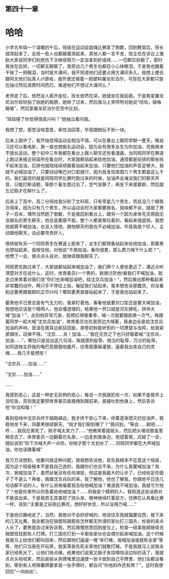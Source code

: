 ## ﻿第四十一章

# 哈哈

小学五年级一个温暖的午后，班级在运动会跳绳比赛拿了倒数，回到教室后，班长就哭起来了，全班一些人也都跟着哭起来，其他人都一言不发，班主任在讲台上激励大家说同学们别悲伤下次继续努力一定会拿到好成绩……一切都压抑极了，那时我坐在后排，一切都无聊极了，我旁边几个男生也都在小心抹眼泪，于是我也跟着干抹了一把眼泪，当时是大课间，我不知道他们还要占用大课间多久，我想上楼去跟阿文他们玩真人cf游戏，我怀里还揣着一把塑料屠龙尼泊尔，可现在大家都只是在抽泣然后浪费时间而已，难道他们不想过大课间么？

﻿老师走了后，依然没人离开座位，班长依然在哭，她就坐在我前面，于是我拿屠龙尼泊尔轻轻拍了拍她的肩膀，她转了过来，然后我马上笑呵呵对她说“哈哈，输咯输咯”，然后拿屠龙尼泊尔在空中比划。

“班级输了你觉得很高兴吗？”她抽泣着问我。

我想了想，感觉没啥意思，索性没回答，毕竟跟她玩不到一块。

后来上国中了，我开始觉得运动会相当不错，可以在看台上跟同学聊一整天，晚自习还可以看电影，我一直也想报名运动会，因为会有很多女生为你加油，但我根本不擅长运动，整个初中三年我都在看台上跟人聊天还有看漫画，当同班同学在赛道上跑过来接近班级所在看台时，大家就都站起来给他加油，通常都是前排的那些班干起来加油，后排也﻿就陆陆续续跟着站起来加油，只要他们加油的声音足够大，我就不必喊加油了，只要动动嘴巴对口型就行，因为我发现周围几个男生都是这么干的，我们最烦的就是同班同学比赛时跑过来的时候，加油声会淹没我们的聊天声音，只能打断话题，等那个畜生跑过去了，空气安静了，再坐下来接着聊，然后就忘记刚才在聊什么了。

后来上了高中，高二分班给我分到了文科班，只有零星几个男生，而且没几个跟我合得来，因为只有几个男生，所以运动会时大家都要报名，我啥都不会，就报了男子一百米，理所当然跑了倒数，于是我回到看台上，跟另一个因为身体先天原因无法报名的男生聊天，他总是萎靡不振，整个人都是耷拉着的，看起来很虚弱，我想他就算不喊加油，也没人怪他，跟他聊天的我也不必喊加油，毕竟我是个好人，主动跟他聊天，没必﻿要苛责好人。

很快就有另一个同班男生在赛道上跑来了，女生们都预备站起来给他加油，那萎男也想站起来，我按住他，对他说“不用加油，看你很累，那么费力喊干什么呢？”，他愣了一会，便点点头说对，就继续跟我聊天了。

同班男生跑过来了，大家就都站起来喊加油了，我们两个人便坐更近了，凑近点听清楚对方在说什么，这时，体育委员(一个男的，我很讨厌他)看我们不喊加油，就走过来笑着对我们说“你们也来喊加油吧，给沈京兵加油！”，然后做出那种看起来非常蠢的动作，两只手不停往上抬，催促我们站起来，我本想告诉那蠢货，你没看到这萎男跟我聊的正尽兴吗？哪知萎男直接站起来了，于是我也站起来了。

萎男他平日里总是有气无力的，我紧﻿盯着他，看看他是要对口型还是要大喊加油，我想他应该是个精明人，他会懂道理的，结果他一开口就是河东狮吼，拼命大喊“加油！”，此刻他异常亢奋，脸颊红得像重枣，喊一次就要踉跄换一次气，再跟着同学一起大喊“沈京兵加油”，体育委员也在我旁边大喊着，我身边全是给沈京兵加油的声响，音浪在我耳边疯狂回旋，席卷初秋能听到的一切萧瑟与虫鸣，给我紧紧捆住，动弹不得。“沈京……兵！加油……”我在无奈之下也只好跟着喊:“沈京兵，加油……”，哪怕只是说出这几句话，我就感到耻辱，相当的耻辱，万分的耻辱，如同造物主将我的嘴巴恶狠狠地撬开，往里面塞碳灌银，逼着我出卖自己的灵魂……我几乎是想呕！

“沈京兵……加油……”

﻿“沈京……加油……”

……

我感到恶心，这是一种史无前例的恶心，每说一次我就犯呕一次，如果不是我早上没吃饭，否则我定要把体育委员直接拽到跟前来，直接吐到他身上，然后告诉他“你当知悔！”

看到视线中沈京兵终于越跑越远，我才终于安心下来，伴着逐渐熄灭的加油声，稳稳地坐下来，同萎男继续聊天。“刚才我们聊到哪了？”我问到。“等会……聊吧……呼……我现在累死了，刚才喊太卖力了……”他微笑着摇摇头，然后把头埋进膝盖里稍息去了。体育委员一边翻着花名册，一边走到我身边，他望着我，迟疑了一会，随后说到“你下次喊大声一点呗，你刚才那个太划水了……同班同学都在大声喊﻿加油，你也该跟着喊”

我万万没想到，他要问我这种问题，我很想告诉他，首先我根本不在意这个班级，因为这个班级根本不是我自己选的，我跟你们也合不来，为什么我要喊加油？其次，我喊加油了，虽然丝毫没有任何演技，但这是我最大的让步了，已经给足你面子了不是么？再者，我跟沈京兵玩的来，我了解他，他也了解我，你跟他平日连几句话都不说的人，有什么资格催着我去给他喊加油？难道我不喊加油，我就亏欠他了？他是你爹所以你急着给他喊加油？……但我是个精明的人，我知道这些话绝对不能说出来，于是我若无其事挠了挠头发，眼神继续盯着前方，仿佛在认真看比赛一样，说到:“主要是之前刚比赛完，想好好休息，所以没用力喊……”

于是他识趣地走了，当然，我绝对﻿不会好好喊的，他说往东我就偏要往西，接下来的几天比赛，我全都泡在隔壁班跟那些怎样都无所谓的家伙打三国杀，检查的来点人头了，萎男就会过来告诉我，然后我慢悠悠回到座位上，检查一结束我就继续去隔壁班找那些人打牌。打三国杀打到一半那些家伙也会偶尔起来喊加油，这个时候我就马上给他们都叫回来，然后跟他们逼逼一堆“来打赌，谁喊加油谁就死全家”等等，他们只当我在开玩笑，就奚落我先死全家他们就敢打赌，于是我就马上说我全家已经死光了，让他们快点赌，结果他们说我又脑子发烧嘀咕没边际的话了，我就点点头哈哈笑，然后偷偷从弃牌堆里迅速摸一张卡放到自己手牌里，他们全都没看到，等到有人用锦囊牌要拿我一张手牌时，都会问“你他妈咋还有牌？”，这时我便回应“一向如此”。

